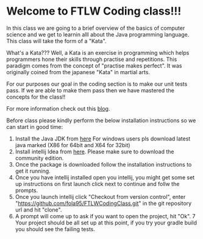 # Welcome to FTLW Coding class!!!
In this class we are going to a brief overview of the basics of computer science and we get to learnin alll about the Java programming language.
This class will take the form of a "Kata". 

What's a Kata???
Well, a Kata is an exercise in programming which helps programmers hone their skills through practise and repetitions.
This paradigm comes from the concept of "practise makes perfect". It was originally coined from the japanese
"Kata" in martial arts.

For our purposes our goal in the coding section is to make our unit tests pass. 
If we are able to make them pass then we have mastered the concepts for the class!!

For more information check out this [blog](http://codekata.com/).

Before class please kindly perform the below installation instructions so we can start in good time:
1. Install the Java JDK from [here](http://www.oracle.com/technetwork/java/javase/downloads/jdk8-downloads-2133151.html) For windows users pls download latest java marked (X86 for 64bit and X64 for 32bit) 
2. Install intellij Idea from [here](https://www.jetbrains.com/idea/download/#section=mac). Please make sure to download the community edition.
3. Once the package is downloaded follow the installation instructions to get it running.
4. Once you have intellij installed open you intellij, you might get some set up instructions on first launch click next to continue and follw the prompts.
5. Once you launch intellij click "Checkout from version control", enter "https://github.com/fola95/FTLWCodingClass.git" in the git repository url and hit "clone".
6. A prompt will come up to ask if you want to open the project, hit "Ok".
7 Your project should be all set up at this point, if you try your gradle build you should see the failing tests.


